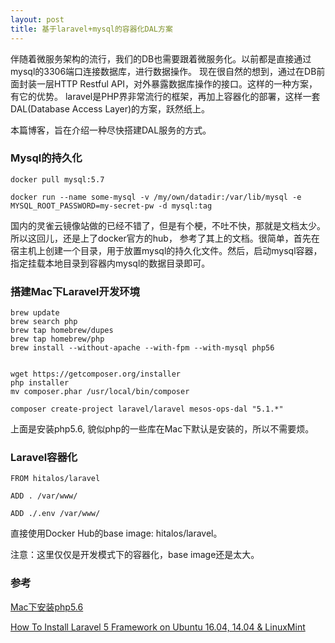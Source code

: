 ```yaml
---
layout: post
title: 基于laravel+mysql的容器化DAL方案
---
```

伴随着微服务架构的流行，我们的DB也需要跟着微服务化。以前都是直接通过mysql的3306端口连接数据库，进行数据操作。
现在很自然的想到，通过在DB前面封装一层HTTP Restful API，对外暴露数据库操作的接口。这样的一种方案，有它的优势。
laravel是PHP界非常流行的框架，再加上容器化的部署，这样一套DAL(Database Access Layer)的方案，跃然纸上。

本篇博客，旨在介绍一种尽快搭建DAL服务的方式。

### Mysql的持久化
```
docker pull mysql:5.7

docker run --name some-mysql -v /my/own/datadir:/var/lib/mysql -e MYSQL_ROOT_PASSWORD=my-secret-pw -d mysql:tag

```
国内的灵雀云镜像站做的已经不错了，但是有个梗，不吐不快，那就是文档太少。所以这回儿，还是上了docker官方的hub，
参考了其上的文档。很简单，首先在宿主机上创建一个目录，用于放置mysql的持久化文件。然后，启动mysql容器，指定挂载本地目录到容器内mysql的数据目录即可。


### 搭建Mac下Laravel开发环境
```
brew update
brew search php
brew tap homebrew/dupes
brew tap homebrew/php
brew install --without-apache --with-fpm --with-mysql php56


wget https://getcomposer.org/installer
php installer
mv composer.phar /usr/local/bin/composer

composer create-project laravel/laravel mesos-ops-dal "5.1.*"

```
上面是安装php5.6, 貌似php的一些库在Mac下默认是安装的，所以不需要烦。

### Laravel容器化
```
FROM hitalos/laravel

ADD . /var/www/

ADD ./.env /var/www/

```
直接使用Docker Hub的base image: hitalos/laravel。 

注意：这里仅仅是开发模式下的容器化，base image还是太大。

### 参考
[Mac下安装php5.6](https://segmentfault.com/a/1190000004842703)

[How To Install Laravel 5 Framework on Ubuntu 16.04, 14.04 & LinuxMint](http://tecadmin.net/install-laravel-framework-on-ubuntu/#)
